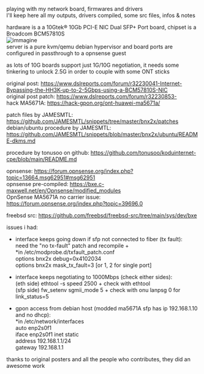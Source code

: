 playing with my network board, firmwares and drivers  
I'll keep here all my outputs, drivers compiled, some src files, infos & notes
  
hardware is a a 10Gtek® 10Gb PCI-E NIC Dual SFP+ Port board, chipset is a Broadcom BCM57810S  
![immagine](https://github.com/user-attachments/assets/a4325746-ef76-478f-abaf-d6eac02da406)  
server is a pure kvm/qemu debian hypervisor and board ports are configured in passthrough to a opnsense guest

as lots of 10G boards support just 1G/10G negotiation, it needs some tinkering to unlock 2.5G in order to couple with some ONT sticks    

original post: https://www.dslreports.com/forum/r32230041-Internet-Bypassing-the-HH3K-up-to-2-5Gbps-using-a-BCM57810S-NIC  
original post patch: https://www.dslreports.com/forum/r32230853-  
hack MA5671A: https://hack-gpon.org/ont-huawei-ma5671a/

patch files by JAMESMTL: https://github.com/JAMESMTL/snippets/tree/master/bnx2x/patches  
debian/ubuntu procedure by JAMESMTL: https://github.com/JAMESMTL/snippets/blob/master/bnx2x/ubuntu/README-dkms.md
  
procedure by tonusoo on github: https://github.com/tonusoo/koduinternet-cpe/blob/main/README.md  
  
opnsense: https://forum.opnsense.org/index.php?topic=13664.msg62951#msg62951  
opnsense pre-compiled: https://bxe.c-maxwell.net/en/Opnsense/modified_modules  
OpnSense MA5671A no carrier issue: https://forum.opnsense.org/index.php?topic=39696.0  

freebsd src: https://github.com/freebsd/freebsd-src/tree/main/sys/dev/bxe  

issues i had:  
- interface keeps going down if sfp not connected to fiber (tx fault):  
need the "no tx-fault" patch and recompile +   
*in /etc/modprobe.d/txfault_patch.conf  
options bnx2x debug=0x4102034  
options bnx2x mask_tx_fault=3  [or 1, 2 for single port]  
  
- interface keeps negotiating to 1000Mbps (check either sides):  
(eth side) ethtool -s <if> speed 2500 + check with ethtool <if>  
(sfp side) fw_setenv sgmii_mode 5 + check with onu lanpsg 0 for link_status=5  

- gpon access from debian host (modded ma5671A sfp has ip 192.168.1.10 and no dhcp):  
*in /etc/network/interfaces  
auto enp2s0f1  
iface enp2s0f1 inet static  
       address 192.168.1.1/24  
       gateway 192.168.1.1  


  
thanks to original posters and all the people who contributes, they did an awesome work
